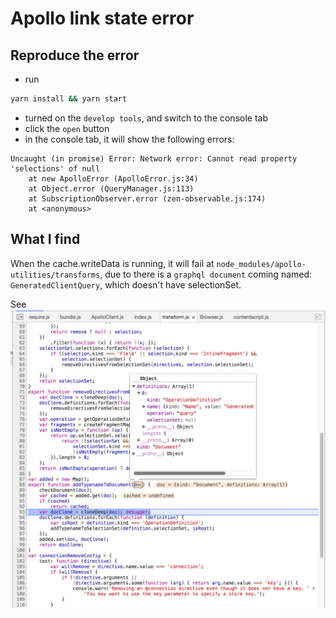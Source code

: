 # Apollo link state error

## Reproduce the error
* run
```bash
yarn install && yarn start
```
* turned on the `develop tools`, and switch to the console tab
* click the `open` button
* in the console tab, it will show the following errors:
```
Uncaught (in promise) Error: Network error: Cannot read property 'selections' of null
    at new ApolloError (ApolloError.js:34)
    at Object.error (QueryManager.js:113)
    at SubscriptionObserver.error (zen-observable.js:174)
    at <anonymous>
```

## What I find
When the cache.writeData is running, it will fail at `node_modules/apollo-utilities/transforms`, 
due to there is a `graphql document` coming named: `GeneratedClientQuery`, 
which doesn't have selectionSet.

See ![the sceenshop](./screen-shot.png)

